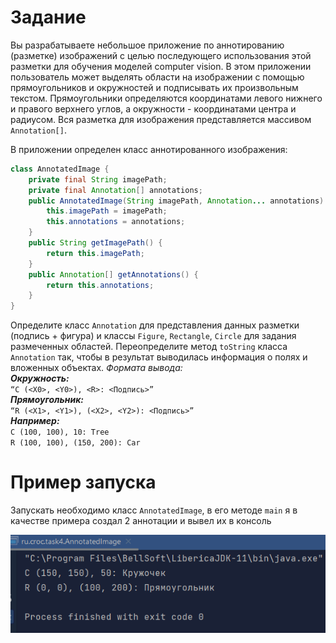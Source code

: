 # Задание

Вы разрабатываете небольшое приложение по аннотированию (разметке) изображений с
целью последующего использования этой разметки для обучения моделей computer vision.
В этом приложении пользователь может выделять области на изображении с помощью
прямоугольников и окружностей и подписывать их произвольным текстом. Прямоугольники
определяются координатами левого нижнего и правого верхнего углов, а окружности -
координатами центра и радиусом. Вся разметка для изображения представляется массивом
`Annotation[]`.

В приложении определен класс аннотированного изображения:
```java
class AnnotatedImage { 
    private final String imagePath;
    private final Annotation[] annotations;
    public AnnotatedImage(String imagePath, Annotation... annotations) {
        this.imagePath = imagePath;
        this.annotations = annotations;
    }
    public String getImagePath() {
        return this.imagePath;
    }
    public Annotation[] getAnnotations() {
        return this.annotations;
    }
}
```

Определите класс `Annotation` для представления данных разметки
(подпись + фигура) и классы `Figure`, `Rectangle`, `Circle` для задания
размеченных областей.
Переопределите метод `toString` класса `Annotation` так, чтобы в
результат выводилась информация о полях и вложенных объектах. 
*Формата вывода:*  
***Окружность:***  
`“C (<X0>, <Y0>), <R>: <Подпись>”`  
***Прямоугольник:***  
`“R (<X1>, <Y1>), (<X2>, <Y2>): <Подпись>”`  
***Например:***  
`C (100, 100), 10: Tree`  
`R (100, 100), (150, 200): Car`

# Пример запуска

Запускать необходимо класс `AnnotatedImage`, в его методе `main` я
в качестве примера создал 2 аннотации и вывел их в консоль

![](images/1.png)